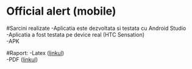 Official alert (mobile)
===============

#Sarcini realizate
-Aplicatia este dezvoltata si testata cu Android Studio<br>
-Aplicatia a fost testata pe device real (HTC Sensation)<br>
-APK <br>


#Raport:
-Latex (<a href="https://github.com/ElenaLevcenco/MIDPS/blob/master/Lab4/docs/main.tex">linkul</a>)<br>
-PDF (<a href="https://github.com/ElenaLevcenco/MIDPS/blob/master/Lab4/docs/raport.pdf">linkul</a>)


